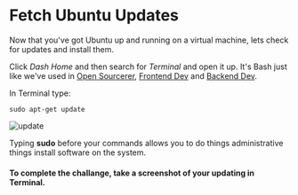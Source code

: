 # Fetch Ubuntu Updates

Now that you've got Ubuntu up and running on a virtual machine, lets check for updates and install them. 

Click *Dash Home* and then search for *Terminal* and open it up. It's Bash just like we've used in [Open Sourcerer](http://www.diy.org/skills/opensourcerer), [Frontend Dev](http://www.diy.org/skills/frontenddev) and [Backend Dev](http://www.diy.org/skills/backenddev). 

In Terminal type:

    sudo apt-get update

![update](http://diy-visualpedia.s3.amazonaws.com/ubuntu-update.png)

Typing **sudo** before your commands allows you to do things administrative things install software on the system.

#### To complete the challange, take a screenshot of your updating in Terminal.